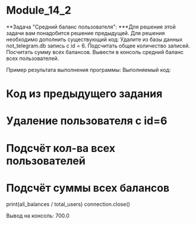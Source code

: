 ﻿# Module_14_2

**Задача "Средний баланс пользователя":
***Для решения этой задачи вам понадобится решение предыдущей.
   Для решения необходимо дополнить существующий код:
   Удалите из базы данных not_telegram.db запись с id = 6.
   Подсчитать общее количество записей.
   Посчитать сумму всех балансов.
   Вывести в консоль средний баланс всех пользователей.



Пример результата выполнения программы:
Выполняемый код:
# Код из предыдущего задания
# Удаление пользователя с id=6
# Подсчёт кол-ва всех пользователей
# Подсчёт суммы всех балансов
print(all_balances / total_users)
connection.close()

Вывод на консоль:
700.0
